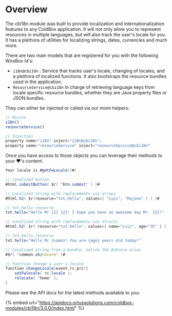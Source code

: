 # Overview

The cbi18n module was built to provide localization and internationalization features to any ColdBox application.  It will not only allow you to represent resources in multiple languages, but will also track the user's locale for you.  It has a plethora of utilities for localizing strings, dates, currencies and much more.

There are two main models that are registered for you with the following WireBox Id's:

* `i18n@cbi18n` : Service that tracks user's locale, changing of locales, and a plethora of localized functions.  It also bootstraps the resource bundles used in the application.
* `ResourceService@cbi18n` In charge of retrieving language keys from locale specific resource bundles, whether they are Java property files or JSON bundles.

They can either be injected or called via our mixin helpers:

```javascript
// Mixins
i18n()
resourceService()

// Injection
property name="i18n" inject="i18n@cbi18n";
property name="resourceService" inject="resourceService@cbi18n"
```

Once you have access to those objects you can leverage their methods to your ❤️'s content.

```java
Your locale is #getFwLocale()#!

// localized button
#html.submitButton( $r( 'btn.submit' ) )#

// Localized string with replacements via arrays
#html.h2( $r(resource="txt.hello", values=[ "Luis", "Majano" ] ) )#

// txt.hello resource
txt.hello="Hello Mr {1} {2}! I hope you have an awesome day Mr. {2}!"

// Localized string with replacements via structs
#html.h2( $r( resource="txt.hello", values={ name="Luis", age="35" } ) )#

// txt.hello resource
txt.hello="Hello Mr {name}! You are {age} years old today!"

// Localized string from a bundle, notice the @cbcore alias
#$r( 'common.ok@cbcore' )#

// function change a user's locale
function changeLocale(event,rc,prc){
	setFwlocale( rc.locale );
	relocate( 'home' );
}
```

Please see the API docs for the latest methods available to you:

{% embed url="https://apidocs.ortussolutions.com/coldbox-modules/cbi18n/3.0.0/index.html" %}
